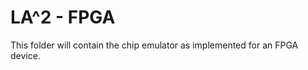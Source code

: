 LA^2 - FPGA
===========

This folder will contain the chip emulator as implemented for an FPGA device. 